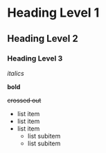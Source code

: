 # Heading Level 1

## Heading Level 2

### Heading Level 3

_italics_

__bold__

~~crossed out~~

- list item 
- list item
- list item
  - list subitem
  - list subitem